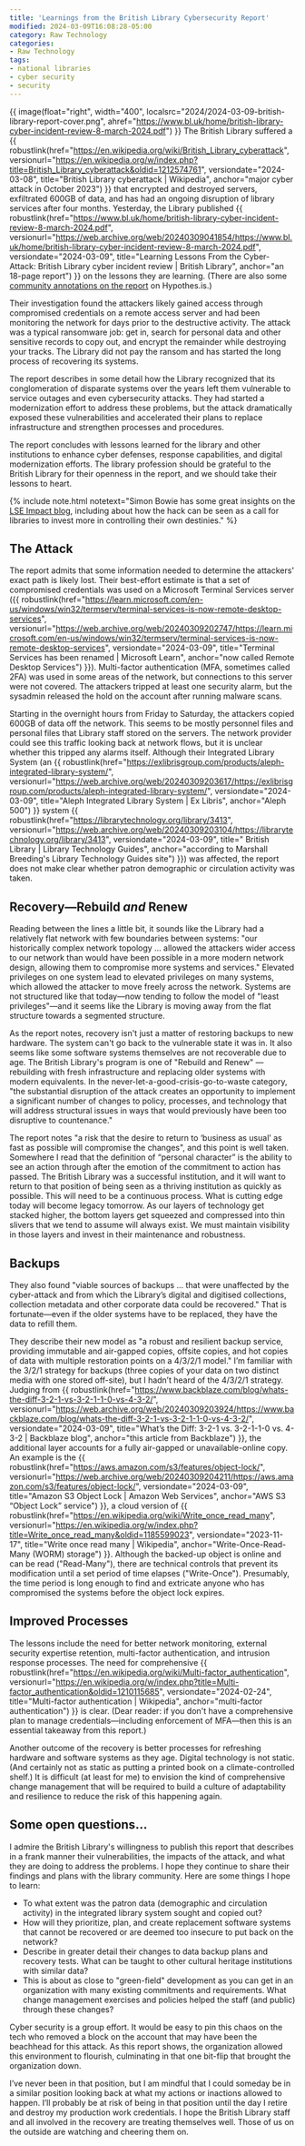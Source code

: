 ```yaml
---
title: 'Learnings from the British Library Cybersecurity Report'
modified: 2024-03-09T16:08:28-05:00
category: Raw Technology
categories:
- Raw Technology
tags:
- national libraries
- cyber security
- security
---
```

{{ image(float="right", width="400", localsrc="2024/2024-03-09-british-library-report-cover.png", ahref="https://www.bl.uk/home/british-library-cyber-incident-review-8-march-2024.pdf") }}
The British Library suffered a {{ robustlink(href="https://en.wikipedia.org/wiki/British_Library_cyberattack", versionurl="https://en.wikipedia.org/w/index.php?title=British_Library_cyberattack&oldid=1212574761", versiondate="2024-03-08", title="British Library cyberattack | Wikipedia", anchor="major cyber attack in October 2023") }} that encrypted and destroyed servers, exfiltrated 600GB of data, and has had an ongoing disruption of library services after four months. Yesterday, the Library published {{ robustlink(href="https://www.bl.uk/home/british-library-cyber-incident-review-8-march-2024.pdf", versionurl="https://web.archive.org/web/20240309041854/https://www.bl.uk/home/british-library-cyber-incident-review-8-march-2024.pdf", versiondate="2024-03-09", title="Learning Lessons From the Cyber-Attack: British Library cyber incident review | British Library", anchor="an 18-page report") }} on the lessons they are learning. (There are also some [community annotations on the report](https://via.hypothes.is/https://www.bl.uk/home/british-library-cyber-incident-review-8-march-2024.pdf) on Hypothes.is.)

Their investigation found the attackers likely gained access through compromised credentials on a remote access server and had been monitoring the network for days prior to the destructive activity. The attack was a typical ransomware job: get in, search for personal data and other sensitive records to copy out, and encrypt the remainder while destroying your tracks. The Library did not pay the ransom and has started the long process of recovering its systems.

The report describes in some detail how the Library recognized that its conglomeration of disparate systems over the years left them vulnerable to service outages and even cybersecurity attacks. They had started a modernization effort to address these problems, but the attack dramatically exposed these vulnerabilities and accelerated their plans to replace infrastructure and strengthen processes and procedures. 

The report concludes with lessons learned for the library and other institutions to enhance cyber defenses, response capabilities, and digital modernization efforts. The library profession should be grateful to the British Library for their openness in the report, and we should take their lessons to heart.

{% include note.html
notetext="Simon Bowie has some great insights on the <a href='https://blogs.lse.ac.uk/impactofsocialsciences/2024/03/19/the-british-library-hack-is-a-warning-for-all-academic-libraries/'>LSE Impact blog</a>, including about how the hack can be seen as a call for libraries to invest more in controlling their own destinies."
%}

## The Attack
The report admits that some information needed to determine the attackers' exact path is likely lost. Their best-effort estimate is that a set of compromised credentials was used on a Microsoft Terminal Services server ({{ robustlink(href="https://learn.microsoft.com/en-us/windows/win32/termserv/terminal-services-is-now-remote-desktop-services", versionurl="https://web.archive.org/web/20240309202747/https://learn.microsoft.com/en-us/windows/win32/termserv/terminal-services-is-now-remote-desktop-services", versiondate="2024-03-09", title="Terminal Services has been renamed | Microsoft Learn", anchor="now called Remote Desktop Services") }}). Multi-factor authentication (MFA, sometimes called 2FA) was used in some areas of the network, but connections to this server were not covered. The attackers tripped at least one security alarm, but the sysadmin released the hold on the account after running malware scans.

Starting in the overnight hours from Friday to Saturday, the attackers copied 600GB of data off the network. This seems to be mostly personnel files and personal files that Library staff stored on the servers. The network provider could see this traffic looking back at network flows, but it is unclear whether this tripped any alarms itself. Although their Integrated Library System (an {{ robustlink(href="https://exlibrisgroup.com/products/aleph-integrated-library-system/", versionurl="https://web.archive.org/web/20240309203617/https://exlibrisgroup.com/products/aleph-integrated-library-system/", versiondate="2024-03-09", title="Aleph Integrated Library System | Ex Libris", anchor="Aleph 500") }} system {{ robustlink(href="https://librarytechnology.org/library/3413", versionurl="https://web.archive.org/web/20240309203104/https://librarytechnology.org/library/3413", versiondate="2024-03-09", title=" British Library | Library Technology Guides", anchor="according to Marshall Breeding's Library Technology Guides site") }}) was affected, the report does not make clear whether patron demographic or circulation activity was taken.

## Recovery—Rebuild _and_ Renew
Reading between the lines a little bit, it sounds like the Library had a relatively flat network with few boundaries between systems: "our historically complex network topology ... allowed the attackers wider access to our network than would have been possible in a more modern network design, allowing them to compromise more systems and services." Elevated privileges on one system lead to elevated privileges on many systems, which allowed the attacker to move freely across the network. Systems are not structured like that today—now tending to follow the model of "least privileges"—and it seems like the Library is moving away from the flat structure towards a segmented structure.

As the report notes, recovery isn't just a matter of restoring backups to new hardware. The system can't go back to the vulnerable state it was in. It also seems like some software systems themselves are not recoverable due to age. The British Library's program is one of "Rebuild and Renew" — rebuilding with fresh infrastructure and replacing older systems with modern equivalents. In the never-let-a-good-crisis-go-to-waste category, "the substantial disruption of the attack creates an opportunity to implement a significant number of changes to policy, processes, and technology that will address structural issues in ways that would previously have been too disruptive to countenance."

The report notes "a risk that the desire to return to ‘business as usual’ as fast as possible will compromise the changes", and this point is well taken. Somewhere I read that the definition of “personal character” is the ability to see an action through after the emotion of the commitment to action has passed. The British Library was a successful institution, and it will want to return to that position of being seen as a thriving institution as quickly as possible. This will need to be a continuous process. What is cutting edge today will become legacy tomorrow. As our layers of technology get stacked higher, the bottom layers get squeezed and compressed into thin slivers that we tend to assume will always exist. We must maintain visibility in those layers and invest in their maintenance and robustness.

## Backups
They also found "viable sources of backups ... that were unaffected by the cyber-attack and from which the Library’s digital and digitised collections, collection metadata and other corporate data could be recovered." That is fortunate—even if the older systems have to be replaced, they have the data to refill them.

They describe their new model as "a robust and resilient backup service, providing immutable and air-gapped copies, offsite copies, and hot copies of data with multiple restoration points on a 4/3/2/1 model." I’m familiar with the 3/2/1 strategy for backups (three copies of your data on two distinct media with one stored off-site), but I hadn’t heard of the 4/3/2/1 strategy. Judging from {{ robustlink(href="https://www.backblaze.com/blog/whats-the-diff-3-2-1-vs-3-2-1-1-0-vs-4-3-2/", versionurl="https://web.archive.org/web/20240309203924/https://www.backblaze.com/blog/whats-the-diff-3-2-1-vs-3-2-1-1-0-vs-4-3-2/", versiondate="2024-03-09", title="What’s the Diff: 3-2-1 vs. 3-2-1-1-0 vs. 4-3-2 | Backblaze blog", anchor="this article from Backblaze") }}, the additional layer accounts for a fully air-gapped or unavailable-online copy. An example is the {{ robustlink(href="https://aws.amazon.com/s3/features/object-lock/", versionurl="https://web.archive.org/web/20240309204211/https://aws.amazon.com/s3/features/object-lock/", versiondate="2024-03-09", title="Amazon S3 Object Lock | Amazon Web Services", anchor="AWS S3 “Object Lock” service") }}, a cloud version of {{ robustlink(href="https://en.wikipedia.org/wiki/Write_once_read_many", versionurl="https://en.wikipedia.org/w/index.php?title=Write_once_read_many&oldid=1185599023", versiondate="2023-11-17", title="Write once read many | Wikipedia", anchor="Write-Once-Read-Many (WORM) storage") }}. Although the backed-up object is online and can be read ("Read-Many"), there are technical controls that prevent its modification until a set period of time elapses ("Write-Once"). Presumably, the time period is long enough to find and extricate anyone who has compromised the systems before the object lock expires.

## Improved Processes
The lessons include the need for better network monitoring, external security expertise retention, multi-factor authentication, and intrusion response processes. The need for comprehensive {{ robustlink(href="https://en.wikipedia.org/wiki/Multi-factor_authentication", versionurl="https://en.wikipedia.org/w/index.php?title=Multi-factor_authentication&oldid=1210115685", versiondate="2024-02-24", title="Multi-factor authentication | Wikipedia", anchor="multi-factor authentication") }} is clear. (Dear reader: if you don't have a comprehensive plan to manage credentials—including enforcement of MFA—then this is an essential takeaway from this report.)

Another outcome of the recovery is better processes for refreshing hardware and software systems as they age. Digital technology is not static. (And certainly not as static as putting a printed book on a climate-controlled shelf.) It is difficult (at least for me) to envision the kind of comprehensive change management that will be required to build a culture of adaptability and resilience to reduce the risk of this happening again.

## Some open questions...
I admire the British Library's willingness to publish this report that describes in a frank manner their vulnerabilities, the impacts of the attack, and what they are doing to address the problems. I hope they continue to share their findings and plans with the library community. Here are some things I hope to learn:

- To what extent was the patron data (demographic and circulation activity) in the integrated library system sought and copied out?
- How will they prioritize, plan, and create replacement software systems that cannot be recovered or are deemed too insecure to put back on the network?
- Describe in greater detail their changes to data backup plans and recovery tests. What can be taught to other cultural heritage institutions with similar data?
- This is about as close to "green-field" development as you can get in an organization with many existing commitments and requirements. What change management exercises and policies helped the staff (and public) through these changes?

Cyber security is a group effort. It would be easy to pin this chaos on the tech who removed a block on the account that may have been the beachhead for this attack. As this report shows, the organization allowed this environment to flourish, culminating in that one bit-flip that brought the organization down. 

I’ve never been in that position, but I am mindful that I could someday be in a similar position looking back at what my actions or inactions allowed to happen. I’ll probably be at risk of being in that position until the day I retire and destroy my production work credentials. I hope the British Library staff and all involved in the recovery are treating themselves well. Those of us on the outside are watching and cheering them on.